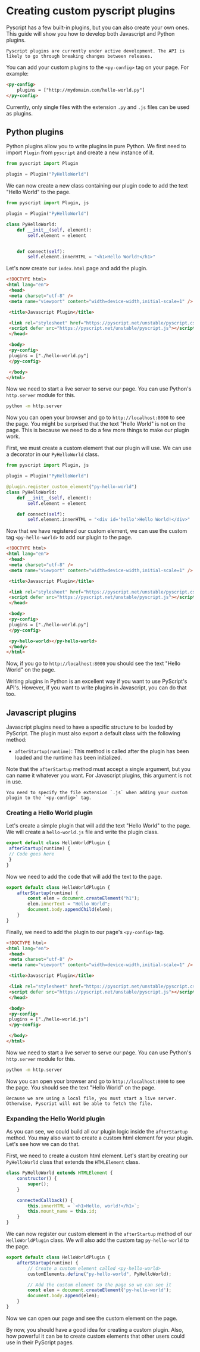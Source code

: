 # Creating custom pyscript plugins

Pyscript has a few built-in plugins, but you can also create your own ones. This guide will show you how to develop both Javascript and Python plugins.

```{warning}
Pyscript plugins are currently under active development. The API is likely to go through breaking changes between releases.
```

You can add your custom plugins to the `<py-config>` tag on your page. For example:

```html
<py-config>
    plugins = ["http://mydomain.com/hello-world.py"]
</py-config>
```

Currently, only single files with the extension `.py` and `.js` files can be used as plugins.

## Python plugins

Python plugins allow you to write plugins in pure Python. We first need to import `Plugin` from `pyscript` and create a new instance of it.

```python
from pyscript import Plugin

plugin = Plugin("PyHelloWorld")
```

We can now create a new class containing our plugin code to add the text "Hello World" to the page.

```python
from pyscript import Plugin, js

plugin = Plugin("PyHelloWorld")

class PyHelloWorld:
    def __init__(self, element):
        self.element = element


    def connect(self):
        self.element.innerHTML = "<h1>Hello World!</h1>"
```

Let's now create our `index.html` page and add the plugin.

```html
<!DOCTYPE html>
<html lang="en">
 <head>
 <meta charset="utf-8" />
 <meta name="viewport" content="width=device-width,initial-scale=1" />

 <title>Javascript Plugin</title>

 <link rel="stylesheet" href="https://pyscript.net/unstable/pyscript.css" />
 <script defer src="https://pyscript.net/unstable/pyscript.js"></script>
 </head>

 <body>
 <py-config>
 plugins = ["./hello-world.py"]
 </py-config>

 </body>
</html>
```

Now we need to start a live server to serve our page. You can use Python's `http.server` module for this.

```bash
python -m http.server
```

Now you can open your browser and go to `http://localhost:8000` to see the page. You might be surprised that the text "Hello World" is not on the page. This is because we need to do a few more things to make our plugin work.

First, we must create a custom element that our plugin will use. We can use a decorator in our `PyHelloWorld` class.

```python
from pyscript import Plugin, js

plugin = Plugin("PyHelloWorld")

@plugin.register_custom_element("py-hello-world")
class PyHelloWorld:
    def __init__(self, element):
        self.element = element

    def connect(self):
        self.element.innerHTML = "<div id='hello'>Hello World!</div>"
```

Now that we have registered our custom element, we can use the custom tag `<py-hello-world>` to add our plugin to the page.

```html
<!DOCTYPE html>
<html lang="en">
 <head>
 <meta charset="utf-8" />
 <meta name="viewport" content="width=device-width,initial-scale=1" />

 <title>Javascript Plugin</title>

 <link rel="stylesheet" href="https://pyscript.net/unstable/pyscript.css" />
 <script defer src="https://pyscript.net/unstable/pyscript.js"></script>
 </head>

 <body>
 <py-config>
 plugins = ["./hello-world.py"]
 </py-config>

 <py-hello-world></py-hello-world>
 </body>
</html>
```

Now, if you go to `http://localhost:8000` you should see the text "Hello World" on the page.

Writing plugins in Python is an excellent way if you want to use PyScript's API's. However, if you want to write plugins in Javascript, you can do that too.

## Javascript plugins

Javascript plugins need to have a specific structure to be loaded by PyScript. The plugin must also export a default class with the following method:

- `afterStartup(runtime)`: This method is called after the plugin has been loaded and the runtime has been initialized.

Note that the `afterStartup` method must accept a single argument, but you can name it whatever you want. For Javascript plugins, this argument is not in use.

```{note}
You need to specify the file extension `.js` when adding your custom plugin to the `<py-config>` tag.
```

### Creating a Hello World plugin

Let's create a simple plugin that will add the text "Hello World" to the page. We will create a `hello-world.js` file and write the plugin class.

```js
export default class HelloWorldPlugin {
 afterStartup(runtime) {
 // Code goes here
 }
}
```

Now we need to add the code that will add the text to the page.

```js
export default class HelloWorldPlugin {
    afterStartup(runtime) {
        const elem = document.createElement("h1");
        elem.innerText = "Hello World";
        document.body.appendChild(elem);
    }
}
```

Finally, we need to add the plugin to our page's `<py-config>` tag.

```html
<!DOCTYPE html>
<html lang="en">
 <head>
 <meta charset="utf-8" />
 <meta name="viewport" content="width=device-width,initial-scale=1" />

 <title>Javascript Plugin</title>

 <link rel="stylesheet" href="https://pyscript.net/unstable/pyscript.css" />
 <script defer src="https://pyscript.net/unstable/pyscript.js"></script>
 </head>

 <body>
 <py-config>
 plugins = ["./hello-world.js"]
 </py-config>

 </body>
</html>
```

Now we need to start a live server to serve our page. You can use Python's `http.server` module for this.

```bash
python -m http.server
```

Now you can open your browser and go to `http://localhost:8000` to see the page. You should see the text "Hello World" on the page.

```{note}
Because we are using a local file, you must start a live server. Otherwise, Pyscript will not be able to fetch the file.
```

### Expanding the Hello World plugin

As you can see, we could build all our plugin logic inside the `afterStartup` method. You may also want to create a custom html element for your plugin. Let's see how we can do that.

First, we need to create a custom html element. Let's start by creating our `PyHelloWorld` class that extends the `HTMLElement` class.


```js
class PyHelloWorld extends HTMLElement {
    constructor() {
        super();
    }

    connectedCallback() {
        this.innerHTML = `<h1>Hello, world!</h1>`;
        this.mount_name = this.id;
    }
}
```

We can now register our custom element in the `afterStartup` method of our `HelloWorldPlugin` class. We will also add the custom tag `py-hello-world` to the page.

```js
export default class HelloWorldPlugin {
    afterStartup(runtime) {
        // Create a custom element called <py-hello-world>
        customElements.define("py-hello-world", PyHelloWorld);

        // Add the custom element to the page so we can see it
        const elem = document.createElement('py-hello-world');
        document.body.append(elem);
    }
}
```

Now we can open our page and see the custom element on the page.

By now, you should have a good idea for creating a custom plugin. Also, how powerful it can be to create custom elements that other users could use in their PyScript pages.
